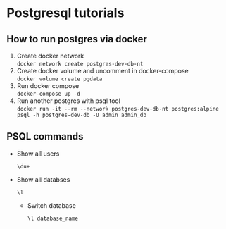 
# Postgresql tutorials

## How to run postgres via docker

1. Create docker network <br/> ```docker network create postgres-dev-db-nt```
2. Create docker volume and uncomment in docker-compose <br/> ```docker volume create pgdata```
3. Run docker compose <br/> ```docker-compose up -d```
4. Run another postgres with psql tool <br/> ```docker run -it --rm --network postgres-dev-db-nt postgres:alpine psql -h postgres-dev-db -U admin admin_db```

## PSQL commands

- Show all users 
  
  ```\du+```

- Show all databses

  ```\l```

  - Switch database

    `` \l database_name ``